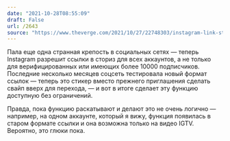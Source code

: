 ```yaml
---
date: "2021-10-28T08:55:09"
draft: False
url: /2643
source: "https://www.theverge.com/2021/10/27/22748303/instagram-link-stickers-stories-everyone-rolling-out-test"
---
```


Пала еще одна странная крепость в социальных сетях — теперь Instagram разрешит ссылки в сториз для всех аккаунтов, а не только для верифицированных или имеющих более 10000 подписчиков. Последние несколько месяцев соцсеть тестировала новый формат ссылок — теперь это стикер вместо прежнего приглашения сделать свайп вверх для перехода, — и вот в итоге сделает эту функцию доступную без ограничений.

Правда, пока функцию раскатывают и делают это не очень логично — например, на одном аккаунте, который я вижу, функция появилась в старом формате ссылки и она возможна только на видео IGTV. Вероятно, это глюки пока.
